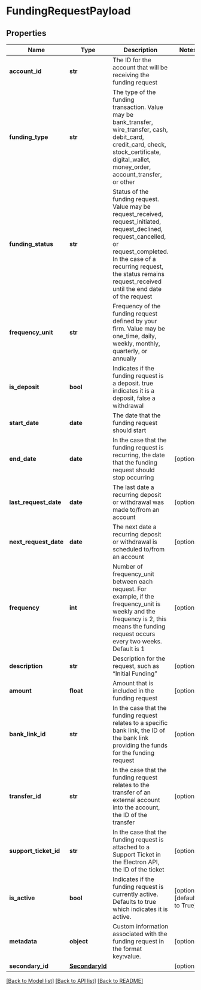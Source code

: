 # FundingRequestPayload

## Properties
Name | Type | Description | Notes
------------ | ------------- | ------------- | -------------
**account_id** | **str** | The ID for the account that will be receiving the funding request | 
**funding_type** | **str** | The type of the funding transaction. Value may be bank_transfer, wire_transfer, cash, debit_card, credit_card, check, stock_certificate, digital_wallet, money_order, account_transfer, or other | 
**funding_status** | **str** | Status of the funding request. Value may be request_received, request_initiated, request_declined, request_cancelled, or request_completed. In the case of a recurring request, the status remains request_received until the end date of the request | 
**frequency_unit** | **str** | Frequency of the funding request defined by your firm. Value may be one_time, daily, weekly, monthly, quarterly, or annually | 
**is_deposit** | **bool** | Indicates if the funding request is a deposit. true indicates it is a deposit, false a withdrawal | 
**start_date** | **date** | The date that the funding request should start | 
**end_date** | **date** | In the case that the funding request is recurring, the date that the funding request should stop occurring | [optional] 
**last_request_date** | **date** | The last date a recurring deposit or withdrawal was made to/from an account | [optional] 
**next_request_date** | **date** | The next date a recurring deposit or withdrawal is scheduled to/from an account | [optional] 
**frequency** | **int** | Number of frequency_unit between each request. For example, if the frequency_unit is weekly and the frequency is 2, this means the funding request occurs every two weeks. Default is 1 | [optional] 
**description** | **str** | Description for the request, such as “Initial Funding” | [optional] 
**amount** | **float** | Amount that is included in the funding request | [optional] 
**bank_link_id** | **str** | In the case that the funding request relates to a specific bank link, the ID of the bank link providing the funds for the funding request | [optional] 
**transfer_id** | **str** | In the case that the funding request relates to the transfer of an external account into the account, the ID of the transfer | [optional] 
**support_ticket_id** | **str** | In the case that the funding request is attached to a Support Ticket in the Electron API, the ID of the ticket | [optional] 
**is_active** | **bool** | Indicates if the funding request is currently active. Defaults to true which indicates it is active. | [optional] [default to True]
**metadata** | **object** | Custom information associated with the funding request in the format key:value. | [optional] 
**secondary_id** | [**SecondaryId**](SecondaryId.md) |  | [optional] 

[[Back to Model list]](../README.md#documentation-for-models) [[Back to API list]](../README.md#documentation-for-api-endpoints) [[Back to README]](../README.md)


